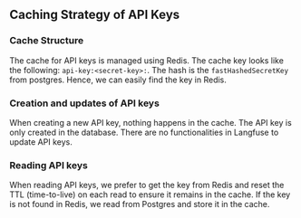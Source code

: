 ## Caching Strategy of API Keys

### Cache Structure

The cache for API keys is managed using Redis. The cache key looks like the following: `api-key:<secret-key>:`. The hash is the `fastHashedSecretKey` from postgres. Hence, we can easily find the key in Redis.

### Creation and updates of API keys

When creating a new API key, nothing happens in the cache. The API key is only created in the database. There are no functionalities in Langfuse to update API keys.

### Reading API keys

When reading API keys, we prefer to get the key from Redis and reset the TTL (time-to-live) on each read to ensure it remains in the cache. If the key is not found in Redis, we read from Postgres and store it in the cache.
